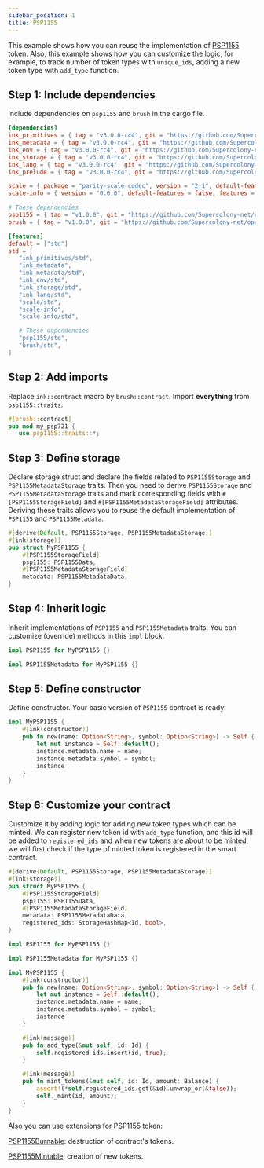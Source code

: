 ```yaml
---
sidebar_position: 1
title: PSP1155
---
```


This example shows how you can reuse the implementation of [PSP1155](https://github.com/Supercolony-net/openbrush-contracts/tree/main/contracts/token/psp1155) token. Also, this example shows how you can customize the logic, for example, to track number of token types with `unique_ids`, adding a new token type with `add_type` function.

## Step 1: Include dependencies

Include dependencies on `psp1155` and `brush` in the cargo file.

```toml
[dependencies]
ink_primitives = { tag = "v3.0.0-rc4", git = "https://github.com/Supercolony-net/ink", default-features = false }
ink_metadata = { tag = "v3.0.0-rc4", git = "https://github.com/Supercolony-net/ink", default-features = false, features = ["derive"], optional = true }
ink_env = { tag = "v3.0.0-rc4", git = "https://github.com/Supercolony-net/ink", default-features = false }
ink_storage = { tag = "v3.0.0-rc4", git = "https://github.com/Supercolony-net/ink", default-features = false }
ink_lang = { tag = "v3.0.0-rc4", git = "https://github.com/Supercolony-net/ink", default-features = false }
ink_prelude = { tag = "v3.0.0-rc4", git = "https://github.com/Supercolony-net/ink", default-features = false }

scale = { package = "parity-scale-codec", version = "2.1", default-features = false, features = ["derive"] }
scale-info = { version = "0.6.0", default-features = false, features = ["derive"], optional = true }

# These dependencies
psp1155 = { tag = "v1.0.0", git = "https://github.com/Supercolony-net/openbrush-contracts", default-features = false }
brush = { tag = "v1.0.0", git = "https://github.com/Supercolony-net/openbrush-contracts", default-features = false }

[features]
default = ["std"]
std = [
   "ink_primitives/std",
   "ink_metadata",
   "ink_metadata/std",
   "ink_env/std",
   "ink_storage/std",
   "ink_lang/std",
   "scale/std",
   "scale-info",
   "scale-info/std",

   # These dependencies   
   "psp1155/std",
   "brush/std",
]
```

## Step 2: Add imports

Replace `ink::contract` macro by `brush::contract`.
Import **everything** from `psp1155::traits`.

```rust
#[brush::contract]
pub mod my_psp721 {
   use psp1155::traits::*;
```

## Step 3: Define storage

Declare storage struct and declare the fields related to `PSP1155Storage` and `PSP1155MetadataStorage`
traits. Then you need to derive `PSP1155Storage` and `PSP1155MetadataStorage` traits and mark corresponding fields
with `#[PSP1155StorageField]` and `#[PSP1155MetadataStorageField]` attributes. Deriving these traits allows you to reuse
the default implementation of `PSP1155` and `PSP1155Metadata`.

```rust
#[derive(Default, PSP1155Storage, PSP1155MetadataStorage)]
#[ink(storage)]
pub struct MyPSP1155 {
    #[PSP1155StorageField]
    psp1155: PSP1155Data,
    #[PSP1155MetadataStorageField]
    metadata: PSP1155MetadataData,
}
```

## Step 4: Inherit logic

Inherit implementations of `PSP1155` and `PSP1155Metadata` traits. You can customize (override) methods in this `impl` block.

```rust
impl PSP1155 for MyPSP1155 {}

impl PSP1155Metadata for MyPSP1155 {}
```

## Step 5: Define constructor

Define constructor. Your basic version of `PSP1155` contract is ready!

```rust
impl MyPSP1155 {
    #[ink(constructor)]
    pub fn new(name: Option<String>, symbol: Option<String>) -> Self {
        let mut instance = Self::default();
        instance.metadata.name = name;
        instance.metadata.symbol = symbol;
        instance
    }
}
```

## Step 6: Customize your contract

Customize it by adding logic for adding new token types which can be minted. We can register new token id with `add_type` function, and this id will be added to `registered_ids` and when new tokens are about to be minted, we will first check if the type of minted token is registered in the smart contract.

```rust
#[derive(Default, PSP1155Storage, PSP1155MetadataStorage)]
#[ink(storage)]
pub struct MyPSP1155 {
    #[PSP1155StorageField]
    psp1155: PSP1155Data,
    #[PSP1155MetadataStorageField]
    metadata: PSP1155MetadataData,
    registered_ids: StorageHashMap<Id, bool>,
}

impl PSP1155 for MyPSP1155 {}

impl PSP1155Metadata for MyPSP1155 {}

impl MyPSP1155 {
    #[ink(constructor)]
    pub fn new(name: Option<String>, symbol: Option<String>) -> Self {
        let mut instance = Self::default();
        instance.metadata.name = name;
        instance.metadata.symbol = symbol;
        instance
    }

    #[ink(message)]
    pub fn add_type(&mut self, id: Id) {
        self.registered_ids.insert(id, true);
    }

    #[ink(message)]
    pub fn mint_tokens(&mut self, id: Id, amount: Balance) {
        assert!(*self.registered_ids.get(&id).unwrap_or(&false));
        self._mint(id, amount);
    }
}
```

Also you can use extensions for PSP1155 token:

[PSP1155Burnable](/smart-contracts/PSP1155/extensions/psp1155burnable): destruction of contract's tokens.

[PSP1155Mintable](/smart-contracts/PSP1155/extensions/psp1155mintable): creation of new tokens.
